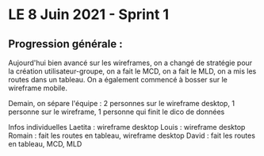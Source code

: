 # LE 8 Juin 2021 - Sprint 1

## Progression générale : 

Aujourd'hui bien avancé sur les wireframes, on a changé de stratégie pour la création utilisateur-groupe, on a fait le MCD, on a fait le MLD, on a mis les routes dans un tableau.
On a également commencé à bosser sur le wireframe mobile. 

Demain, on sépare l'équipe : 2 personnes sur le wireframe desktop, 1 personne sur le wireframe, 1 personne qui finit le dico de données

Infos individuelles 
Laetita : wireframe desktop
Louis : wireframe desktop
Romain : fait les routes en tableau, wireframe desktop
David : fait les routes en tableau, MCD, MLD
